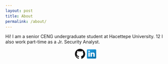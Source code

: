 ```yaml
---
layout: post
title: About
permalink: /about/
---
```


Hi! I am a senior CENG undergraduate student at Hacettepe University.
12 I also work part-time as a Jr. Security Analyst.

<p align="center">
   <a href="https://github.com/panicwithme"><img src="/img/GitHub-32px.png"></a>
   <a href="https://www.linkedin.com/fatmacigdemtosun"><img src="/img/LinkedIn-32px.png"></a>
</p>

